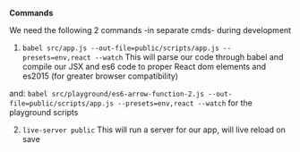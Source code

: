 **Commands**

We need the following 2 commands -in separate cmds- during development

1. `babel src/app.js --out-file=public/scripts/app.js --presets=env,react --watch`
This will parse our code through babel and compile our JSX and es6 code to proper React dom elements and es2015 (for greater browser compatibility)

and: `babel src/playground/es6-arrow-function-2.js --out-file=public/scripts/app.js --presets=env,react --watch`
for the playground scripts

2. `live-server public`
This will run a server for our app, will live reload on save

